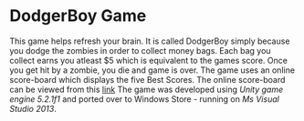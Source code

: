 # DodgerBoy Game

This game helps refresh your brain. It is called DodgerBoy simply because you dodge the zombies in order to collect money bags. Each bag you collect earns you atleast $5 which is equivalent to the games score. Once you get hit by a zombie, you die and game is over. 
The game uses an online score-board which displays the five Best Scores. The online score-board can be viewed from this [link](http://dreamlo.com/lb/4MyOWbyZg0a8srM8OyV2HwrLX57zl5uUOpoWWgyFt6qw)
The game was developed using *Unity game engine 5.2.1f1* and ported over to Windows Store - running on *Ms Visual Studio 2013*.
